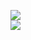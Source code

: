 [![](https://img.shields.io/badge/Made%20With-Github%20Spray-lightgrey.svg?style=for-the-badge&logo=github)](https://github.com/Annihil/github-spray#3713)  
[![](https://i.imgur.com/2DrTn0Z.gif)](https://github.com/Annihil/github-spray)